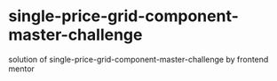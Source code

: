 # single-price-grid-component-master-challenge
solution of single-price-grid-component-master-challenge by frontend mentor
